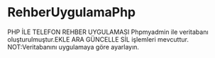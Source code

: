 # RehberUygulamaPhp
PHP İLE TELEFON REHBER UYGULAMASI
Phpmyadmin ile veritabanı oluşturulmuştur.EKLE ARA GÜNCELLE SİL işlemleri mevcuttur.
NOT:Veritabanını uygulamaya göre ayarlayın.
